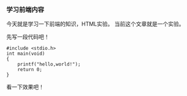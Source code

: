 ### 学习前端内容

今天就是学习一下前端的知识，HTML实验。
当前这个文章就是一个实验。  
  
先写一段代码吧！

    #include <stdio.h>
    int main(void)
	{
		printf("hello,world!");
		return 0;
    }

看一下效果吧！